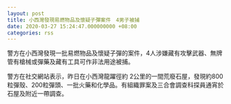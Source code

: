 ```yaml
---
layout: post
title: 小西灣發現易燃物品及懷疑子彈案件　4男子被捕
date: 2020-03-27 15:24:47.000000000 +08:00
categories: rss
---
```


警方在小西灣發現一批易燃物品及懷疑子彈的案件，4人涉嫌藏有攻擊武器、無牌管有槍械或彈藥及藏有工具可作非法用途被捕。

警方在社交網站表示，昨日在小西灣龍躍徑約 2公里的一間荒廢石屋，發現約800粒彈殼、200粒彈頭、一批火藥和化學品。有組織罪案及三合會調查科探員通宵於石屋及附近一帶調查。
